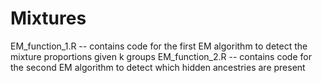 # Mixtures

EM_function_1.R -- contains code for the first EM algorithm to detect the mixture proportions given k groups
EM_function_2.R -- contains code for the second EM algorithm to detect which hidden ancestries are present
